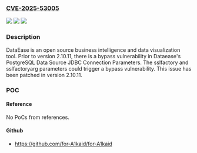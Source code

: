 ### [CVE-2025-53005](https://cve.mitre.org/cgi-bin/cvename.cgi?name=CVE-2025-53005)
![](https://img.shields.io/static/v1?label=Product&message=dataease&color=blue)
![](https://img.shields.io/static/v1?label=Version&message=%3C%202.10.11%20&color=brightgreen)
![](https://img.shields.io/static/v1?label=Vulnerability&message=CWE-153%3A%20Improper%20Neutralization%20of%20Substitution%20Characters&color=brightgreen)

### Description

DataEase is an open source business intelligence and data visualization tool. Prior to version 2.10.11, there is a bypass vulnerability in Dataease's PostgreSQL Data Source JDBC Connection Parameters. The sslfactory and sslfactoryarg parameters could trigger a bypass vulnerability. This issue has been patched in version 2.10.11.

### POC

#### Reference
No PoCs from references.

#### Github
- https://github.com/for-A1kaid/for-A1kaid


